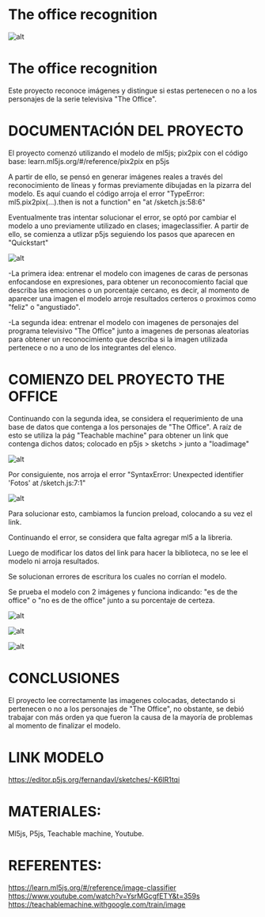 # The office recognition
![alt](assets/michaelscott.jpg "foto michaelScott")

# The office recognition
Este proyecto reconoce imágenes y distingue si estas pertenecen o no a los personajes de la serie televisiva "The Office".

# DOCUMENTACIÓN DEL PROYECTO

El proyecto comenzó utilizando el modelo de ml5js; pix2pix con el código base: learn.ml5js.org/#/reference/pix2pix en p5js

A partir de ello, se pensó en generar imágenes reales a través del reconocimiento de líneas y formas previamente dibujadas en la pizarra del modelo. Es aquí cuando el código arroja el error "TypeError: ml5.pix2pix(...).then is not a function" en "at /sketch.js:58:6"

Eventualmente tras intentar solucionar el error, se optó por cambiar el modelo a uno previamente utilizado en clases; imageclassifier. A partir de ello, se comienza a utlizar p5js seguiendo los pasos que aparecen en "Quickstart"

![alt](assets/referencia.jpg "foto referencia")

-La primera idea: entrenar el modelo con imagenes de caras de personas enfocandose en expresiones, para obtener un reconocomiento facial que describa las emociones o un porcentaje cercano, es decir, al momento de aparecer una imagen el modelo arroje resultados certeros o proximos como "feliz" o "angustiado".

-La segunda idea: entrenar el modelo con imagenes de personajes del programa televisivo "The Office" junto a imagenes de personas aleatorias para obtener un reconocimiento que describa si la imagen utilizada pertenece o no a uno de los integrantes del elenco.

# COMIENZO DEL PROYECTO THE OFFICE

Continuando con la segunda idea, se considera el requerimiento de una base de datos que contenga a los personajes de "The Office". A raíz de esto se utiliza la pág "Teachable machine" para obtener un link que contenga dichos datos; colocado en p5js > sketchs > junto a "loadimage"

![alt](assets/entrenar.jpg "foto modeloEntrenado")


Por consiguiente, nos arroja el error "SyntaxError: Unexpected identifier 'Fotos' at /sketch.js:7:1"

![alt](assets/error.jpg "foto error")

Para solucionar esto, cambiamos la funcion preload, colocando a su vez el link.

Continuando el error, se considera que falta agregar ml5 a la libreria.

Luego de modificar los datos del link para hacer la biblioteca, no se lee el modelo ni arroja resultados.

Se solucionan errores de escritura los cuales no corrían el modelo.

Se prueba el modelo con 2 imágenes y funciona indicando: "es de the office" o "no es de the office" junto a su porcentaje de certeza.

![alt](assets/1.1.jpg "foto paso1")

![alt](assets/2.jpg "foto paso3")

![alt](assets/3.jpg "foto paso3")


# CONCLUSIONES
El proyecto lee correctamente las imagenes colocadas, detectando si pertenecen o no a los personajes de "The Office", no obstante, se debió trabajar con más orden ya que fueron la causa de la mayoría de problemas al momento de finalizar el modelo.

# LINK MODELO
https://editor.p5js.org/fernandavl/sketches/-K6lR1tqi

# MATERIALES:
Ml5js, P5js, Teachable machine, Youtube.

# REFERENTES:
https://learn.ml5js.org/#/reference/image-classifier
https://www.youtube.com/watch?v=YsrMGcgfETY&t=359s
https://teachablemachine.withgoogle.com/train/image






